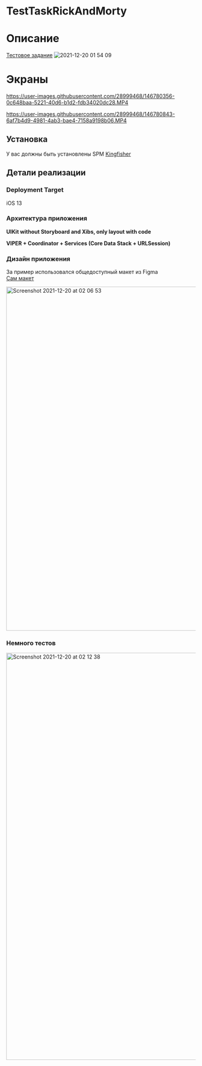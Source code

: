# TestTaskRickAndMorty
# Описание
<a href="https://app.staply.co/n/b1e72e43">Тестовое задание</a>
![2021-12-20 01 54 09](https://user-images.githubusercontent.com/28999468/146693895-444ff7c9-831f-42a7-a593-350ec9d137bf.jpg)
# Экраны
 
https://user-images.githubusercontent.com/28999468/146780356-0c648baa-5221-40d6-b1d2-fdb34020dc28.MP4

https://user-images.githubusercontent.com/28999468/146780843-6af7b4d9-4981-4ab3-bae4-7158a9198b06.MP4
## Установка
У вас должны быть установлены SPM <a href="https://github.com/onevcat/Kingfisher">Kingfisher</a>

## Детали реализации
### Deployment Target

iOS 13
### Архитектура приложения

**UIKit without Storyboard and Xibs, only layout with code**<br>

**VIPER + Coordinator + Services (Core Data Stack + URLSession)**<br>

### Дизайн приложения

За пример использовался общедоступный макет из Figma
<br><a href="https://www.figma.com/file/xOgqbbqNwGiIqI5Ni9GR0v/Rick-and-Morty---Test-Developer-iOS-(Community)?node-id=0%3A1">Сам макет</a>

<img width="916" alt="Screenshot 2021-12-20 at 02 06 53" src="https://user-images.githubusercontent.com/28999468/146694230-cdf1531c-14f7-459b-a53a-0cbdd2f786d4.png">

### Немного тестов
<img width="1084" alt="Screenshot 2021-12-20 at 02 12 38" src="https://user-images.githubusercontent.com/28999468/146694382-5dabd5d3-3f1b-4ab3-8c33-0f07ac1c9161.png">
